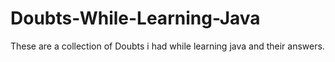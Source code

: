 # Doubts-While-Learning-Java
These are a collection of Doubts i had while learning java and their answers.

